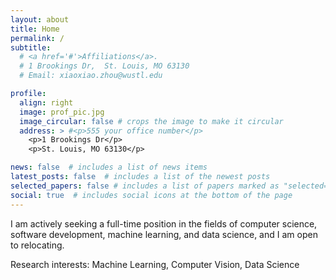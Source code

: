```yaml
---
layout: about
title: Home
permalink: /
subtitle: 
  # <a href='#'>Affiliations</a>. 
  # 1 Brookings Dr,  St. Louis, MO 63130
  # Email: xiaoxiao.zhou@wustl.edu

profile:
  align: right
  image: prof_pic.jpg
  image_circular: false # crops the image to make it circular
  address: > #<p>555 your office number</p>
    <p>1 Brookings Dr</p>
    <p>St. Louis, MO 63130</p>

news: false  # includes a list of news items
latest_posts: false  # includes a list of the newest posts
selected_papers: false # includes a list of papers marked as "selected={true}"
social: true  # includes social icons at the bottom of the page
---
```



I am actively seeking a full-time position in the fields of computer science, software development, machine learning, and data science, and I am open to relocating.

<!-- In my previous role, I worked as a Research Assistant at Washington University in St. Louis School of Medicine in Dr. Geoffrey Hugo's lab. Our research focused on solving the problem of medical image registration and quality assessment. Essentially, we aimed to develop a deep neural network that could efficiently and accurately register pairs of medical images. Since there is no definitive reference for the transformation between real-world medical images, we relied on experts or doctors to manually evaluate the quality of each registered image. To reduce the high costs and time involved in this manual process, our goal was to build a deep neural network capable of automatically assessing image quality. -->

Research interests: 
Machine Learning, Computer Vision, Data Science